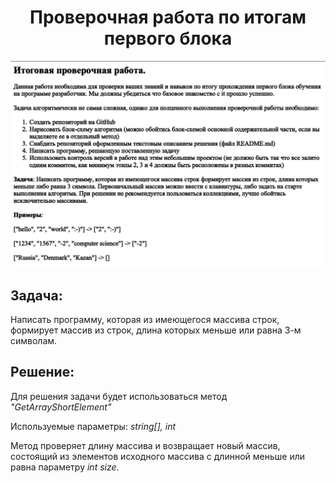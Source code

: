 
<center> 
<h1> Проверочная работа по итогам первого блока</h2>
</center>

![Task Description](Task.png)

## Задача:
Написать программу, которая из имеющегося массива строк, формирует массив из строк, длина которых меньше или равна 3-м символам.

## Решение:

Для решения задачи будет использоваться метод *"GetArrayShortElement"*

Используемые параметры: *string[], int*

Метод проверяет длину массива и возвращает новый массив, состоящий из элементов исходного массива с длинной меньше или равна параметру *int size*.

